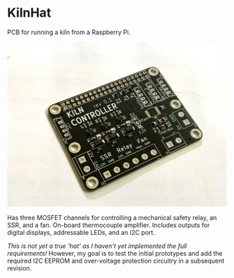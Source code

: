 # KilnHat
PCB for running a kiln from a Raspberry Pi.

<img src='./images/kiln_controller.jpeg' width=600>


Has three MOSFET channels for controlling a mechanical safety relay, an SSR, and a fan. On-board thermocouple amplifier. Includes outputs for digital displays, addressable LEDs, and an I2C port.


*This is not yet a true 'hat' as I haven't yet implemented the full requirements!* However, my goal is to test the initial prototypes and add the required I2C EEPROM and over-voltage protection circuitry in a subsequent revision.


